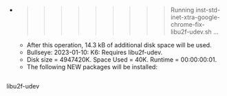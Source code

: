 * >>>>>>>>> Running inst-std-inet-xtra-google-chrome-fix-libu2f-udev.sh ...
  * After this operation, 14.3 kB of additional disk space will be used.
  * Bullseye: 2023-01-10: K6: Requires libu2f-udev.
  * Disk size = 4947420K. Space Used = 40K. Runtime = 00:00:00:01.
  * The following NEW packages will be installed:
  ```bash
libu2f-udev
  ```
